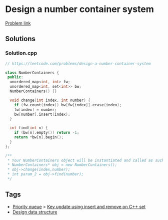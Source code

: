 # Design a number container system

[Problem link](https://leetcode.com/problems/design-a-number-container-system)

## Solutions


### Solution.cpp
```cpp
// https://leetcode.com/problems/design-a-number-container-system

class NumberContainers {
 public:
  unordered_map<int, int> fw;
  unordered_map<int, set<int>> bw;
  NumberContainers() {}

  void change(int index, int number) {
    if (fw.count(index)) bw[fw[index]].erase(index);
    fw[index] = number;
    bw[number].insert(index);
  }

  int find(int n) {
    if (bw[n].empty()) return -1;
    return *bw[n].begin();
  }
};

/**
 * Your NumberContainers object will be instantiated and called as such:
 * NumberContainers* obj = new NumberContainers();
 * obj->change(index,number);
 * int param_2 = obj->find(number);
 */
```
## Tags

* [Priority queue](/Collections/priority-queue.md#priority-queue) > [Key update using insert and remove on C++ set](/Collections/priority-queue.md#key-update-using-insert-and-remove-on-c---set)
* [Design data structure](/Collections/design-data-structure.md#design-data-structure)
